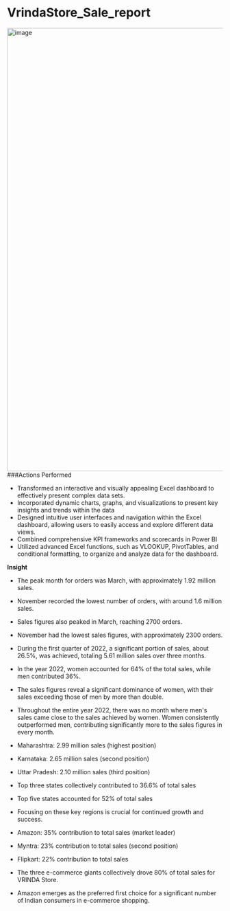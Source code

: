 # VrindaStore_Sale_report

<img width="1032" alt="image" src="https://github.com/GauravThaku0/VrindaStore_Sale_report/assets/79090971/2899eabb-b063-4eb6-ace7-eb34a044af74">

<br>
###Actions Performed

- Transformed an interactive and visually appealing Excel dashboard to effectively present complex data sets.
- Incorporated dynamic charts, graphs, and visualizations to present key insights and trends within the data
- Designed intuitive user interfaces and navigation within the Excel dashboard, allowing users to easily access and explore different data views.
- Combined comprehensive KPI frameworks and scorecards in Power BI
- Utilized advanced Excel functions, such as VLOOKUP, PivotTables, and conditional formatting, to organize and analyze data for the dashboard.

**Insight**

- The peak month for orders was March, with approximately 1.92 million sales.
- November recorded the lowest number of orders, with around 1.6 million sales.
- Sales figures also peaked in March, reaching 2700 orders.
- November had the lowest sales figures, with approximately 2300 orders.
- During the first quarter of 2022, a significant portion of sales, about 26.5%, was achieved, totaling 5.61 million sales over three months.

- In the year 2022, women accounted for 64% of the total sales, while men contributed 36%.
- The sales figures reveal a significant dominance of women, with their sales exceeding those of men by more than double.
- Throughout the entire year 2022, there was no month where men's sales came close to the sales achieved by women. Women consistently outperformed men, contributing significantly more to the sales figures in every month.

- Maharashtra: 2.99 million sales (highest position)
- Karnataka: 2.65 million sales (second position)
- Uttar Pradesh: 2.10 million sales (third position)
- Top three states collectively contributed to 36.6% of total sales
- Top five states accounted for 52% of total sales
- Focusing on these key regions is crucial for continued growth and success.

- Amazon: 35% contribution to total sales (market leader)
- Myntra: 23% contribution to total sales (second position)
- Flipkart: 22% contribution to total sales
- The three e-commerce giants collectively drove 80% of total sales for VRINDA Store.
- Amazon emerges as the preferred first choice for a significant number of Indian consumers in e-commerce shopping.
